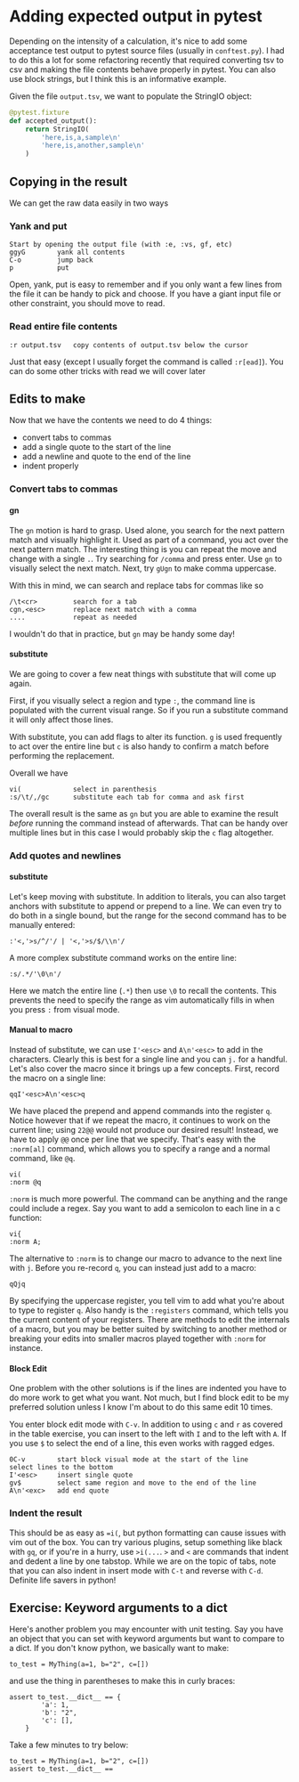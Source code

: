 # Adding expected output in pytest

Depending on the intensity of a calculation, it's nice to add some acceptance
test output to pytest source files (usually in `conftest.py`).  I had to do
this a lot for some refactoring recently that required converting tsv to csv
and making the file contents behave properly in pytest.  You can also use
block strings, but I think this is an informative example.

Given the file `output.tsv`, we want to populate the StringIO object:
```python
@pytest.fixture
def accepted_output():
    return StringIO(
        'here,is,a,sample\n'
        'here,is,another,sample\n'
    )
```

## Copying in the result
We can get the raw data easily in two ways

### Yank and put
```
Start by opening the output file (with :e, :vs, gf, etc)
ggyG        yank all contents
C-o         jump back
p           put
```
Open, yank, put is easy to remember and if you only want a few lines from the
file it can be handy to pick and choose.  If you have a giant input file or
other constraint, you should move to read.

### Read entire file contents
```
:r output.tsv   copy contents of output.tsv below the cursor
```
Just that easy (except I usually forget the command is called `:r[ead]`).
You can do some other tricks with read we will cover later

## Edits to make
Now that we have the contents we need to do 4 things:
 - convert tabs to commas
 - add a single quote to the start of the line
 - add a newline and quote to the end of the line
 - indent properly

### Convert tabs to commas

#### gn
The `gn` motion is hard to grasp.  Used alone, you search for the next pattern
match and visually highlight it.  Used as part of a command, you act over the
next pattern match.  The interesting thing is you can repeat the move and change
with a single `.`.  Try searching for `/comma` and press enter.  Use `gn` to
visually select the next match.  Next, try `gUgn` to make comma uppercase.

With this in mind, we can search and replace tabs for commas like so
```
/\t<cr>         search for a tab
cgn,<esc>       replace next match with a comma
....            repeat as needed
```

I wouldn't do that in practice, but `gn` may be handy some day!

#### substitute
We are going to cover a few neat things with substitute that will come up again.

First, if you visually select a region and type `:`, the command line is populated
with the current visual range.  So if you run a substitute command it will only
affect those lines.

With substitute, you can add flags to alter its function.  `g` is used frequently
to act over the entire line but `c` is also handy to confirm a match before
performing the replacement.

Overall we have
```
vi(             select in parenthesis
:s/\t/,/gc      substitute each tab for comma and ask first
```
The overall result is the same as `gn` but you are able to examine the result
*before* running the command instead of afterwards.  That can be handy over
multiple lines but in this case I would probably skip the `c` flag altogether.

### Add quotes and newlines
#### substitute
Let's keep moving with substitute.  In addition to literals, you can also target
anchors with substitute to append or prepend to a line.  We can even try to do both in
a single bound, but the range for the second command has to be manually entered:
```
:'<,'>s/^/'/ | '<,'>s/$/\\n'/
```
A more complex substitute command works on the entire line:
```
:s/.*/'\0\n'/
```
Here we match the entire line (`.*`) then use `\0` to recall the contents.  This
prevents the need to specify the range as vim automatically fills in when you
press `:` from visual mode.

#### Manual to macro
Instead of substitute, we can use `I'<esc>` and `A\n'<esc>` to add in the characters.
Clearly this is best for a single line and you can `j.` for a handful.  Let's
also cover the macro since it brings up a few concepts.  First, record the
macro on a single line:
```
qqI'<esc>A\n'<esc>q
```
We have placed the prepend and append commands into the register `q`.  Notice
however that if we repeat the macro, it continues to work on the current line;
using `22@@` would not produce our desired result!  Instead, we have to apply
`@@` once per line that we specify.  That's easy with the `:norm[al]` command,
which allows you to specify a range and a normal command, like `@q`.
```
vi(
:norm @q
```
`:norm` is much more powerful.  The command can be anything and the range could
include a regex.  Say you want to add a semicolon to each line in a c function:
```
vi{
:norm A;
```

The alternative to `:norm` is to change our macro to advance to the next line
with `j`.  Before you re-record `q`, you can instead just add to a macro:
```
qQjq
```
By specifying the uppercase register, you tell vim to add what you're about to
type to register `q`.  Also handy is the `:registers` command, which tells you
the current content of your registers.  There are methods to edit the internals
of a macro, but you may be better suited by switching to another method or
breaking your edits into smaller macros played together with `:norm` for instance.

#### Block Edit
One problem with the other solutions is if the lines are indented you have to
do more work to get what you want.  Not much, but I find block edit to be my
preferred solution unless I know I'm about to do this same edit 10 times.

You enter block edit mode with `C-v`.  In addition to using `c` and `r` as covered
in the table exercise, you can insert to the left with `I` and to the left with
`A`.  If you use `$` to select the end of a line, this even works with ragged edges.
```
0C-v        start block visual mode at the start of the line
select lines to the bottom
I'<esc>     insert single quote
gv$         select same region and move to the end of the line
A\n'<exc>   add end quote
```

### Indent the result
This should be as easy as `=i(`, but python formatting can cause issues with
vim out of the box.  You can try various plugins, setup something like black
with `gq`, or if you're in a hurry, use `>i(...`.  `>` and `<` are commands that
indent and dedent a line by one tabstop.  While we are on the topic of tabs,
note that you can also indent in insert mode with `C-t` and reverse with `C-d`.
Definite life savers in python!

## Exercise: Keyword arguments to a dict
Here's another problem you may encounter with unit testing.  Say you have an
object that you can set with keyword arguments but want to compare to a dict.
If you don't know python, we basically want to make:
```
to_test = MyThing(a=1, b="2", c=[])
```
and use the thing in parentheses to make this in curly braces:
```
assert to_test.__dict__ == {
        'a': 1,
        'b': "2",
        'c': [],
    }
```

Take a few minutes to try below:
```
to_test = MyThing(a=1, b="2", c=[])
assert to_test.__dict__ ==
```
